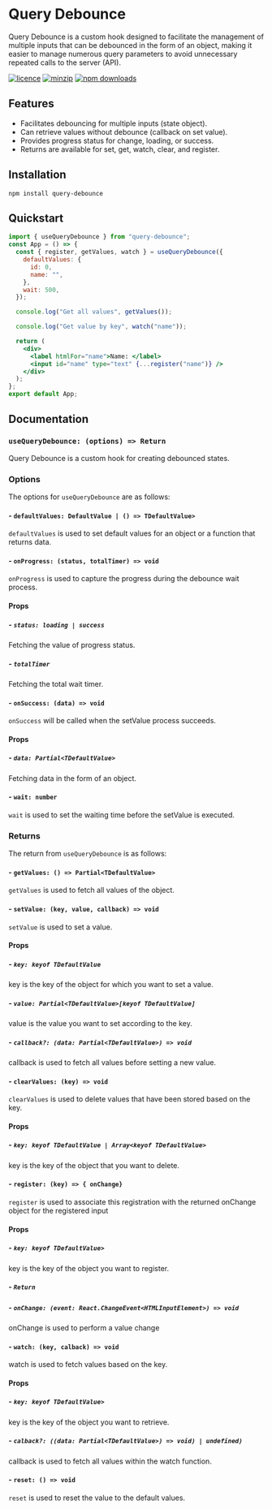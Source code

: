 # Query Debounce

Query Debounce is a custom hook designed to facilitate the management of multiple inputs that can be debounced in the form of an object, making it easier to manage numerous query parameters to avoid unnecessary repeated calls to the server (API).

[![licence](https://img.shields.io/npm/l/query-debounce)](https://www.npmjs.com/package/query-debounce)
[![minzip](https://img.shields.io/bundlephobia/minzip/query-debounce)](https://www.npmjs.com/package/query-debounce)
[![npm downloads](https://img.shields.io/npm/dm/query-debounce)](https://www.npmjs.com/package/query-debounce)

## Features

- Facilitates debouncing for multiple inputs (state object).
- Can retrieve values without debounce (callback on set value).
- Provides progress status for change, loading, or success.
- Returns are available for set, get, watch, clear, and register.

## Installation

```
npm install query-debounce
```

## Quickstart

```jsx
import { useQueryDebounce } from "query-debounce";
const App = () => {
  const { register, getValues, watch } = useQueryDebounce({
    defaultValues: {
      id: 0,
      name: "",
    },
    wait: 500,
  });

  console.log("Get all values", getValues());

  console.log("Get value by key", watch("name"));

  return (
    <div>
      <label htmlFor="name">Name: </label>
      <input id="name" type="text" {...register("name")} />
    </div>
  );
};
export default App;
```

## Documentation

### `useQueryDebounce: (options) => Return`

Query Debounce is a custom hook for creating debounced states.

### Options

The options for `useQueryDebounce` are as follows:

#### - `defaultValues: DefaultValue | () => TDefaultValue>`

`defaultValues` is used to set default values for an object or a function that returns data.

#### - `onProgress: (status, totalTimer) => void`

`onProgress` is used to capture the progress during the debounce wait process.

#### Props

##### - `status: loading | success`

Fetching the value of progress status.

##### - `totalTimer`

Fetching the total wait timer.

#### - `onSuccess: (data) => void`

`onSuccess` will be called when the setValue process succeeds.

#### Props

##### - `data: Partial<TDefaultValue>`

Fetching data in the form of an object.

#### - `wait: number`

`wait` is used to set the waiting time before the setValue is executed.

### Returns

The return from `useQueryDebounce` is as follows:

#### - `getValues: () => Partial<TDefaultValue>`

`getValues` is used to fetch all values of the object.

#### - `setValue: (key, value, callback) => void`

`setValue` is used to set a value.

#### Props

##### - `key: keyof TDefaultValue`

key is the key of the object for which you want to set a value.

##### - `value: Partial<TDefaultValue>[keyof TDefaultValue]`

value is the value you want to set according to the key.

##### - `callback?: (data: Partial<TDefaultValue>) => void`

callback is used to fetch all values before setting a new value.

#### - `clearValues: (key) => void`

`clearValues` is used to delete values that have been stored based on the key.

#### Props

##### - `key: keyof TDefaultValue | Array<keyof TDefaultValue>`

key is the key of the object that you want to delete.

#### - `register: (key) => { onChange}`

`register` is used to associate this registration with the returned onChange object for the registered input

#### Props

##### - `key: keyof TDefaultValue>`

key is the key of the object you want to register.

##### - `Return`

##### - `onChange: (event: React.ChangeEvent<HTMLInputElement>) => void`

onChange is used to perform a value change

#### - `watch: (key, calback) => void`

watch is used to fetch values based on the key.

#### Props

##### - `key: keyof TDefaultValue>`

key is the key of the object you want to retrieve.

##### - `calback?: ((data: Partial<TDefaultValue>) => void) | undefined)`

callback is used to fetch all values within the watch function.

#### - `reset: () => void`

`reset` is used to reset the value to the default values.
